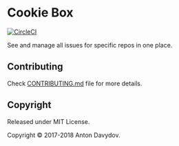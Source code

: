 # Cookie Box

[![CircleCI](https://circleci.com/gh/davydovanton/cookie_box.svg?style=svg)](https://circleci.com/gh/davydovanton/cookie_box)

See and manage all issues for specific repos in one place.

## Contributing

Check [CONTRIBUTING.md](https://github.com/davydovanton/cookie_box/blob/master/CONTRIBUTING.md) file for more details.

## Copyright

Released under MIT License.

Copyright © 2017-2018 Anton Davydov.
